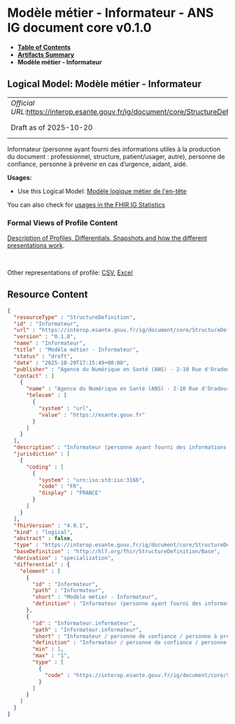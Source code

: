 # Modèle métier - Informateur - ANS IG document core v0.1.0

* [**Table of Contents**](toc.md)
* [**Artifacts Summary**](artifacts.md)
* **Modèle métier - Informateur**

## Logical Model: Modèle métier - Informateur 

| | |
| :--- | :--- |
| *Official URL*:https://interop.esante.gouv.fr/ig/document/core/StructureDefinition/Informateur | *Version*:0.1.0 |
| Draft as of 2025-10-20 | *Computable Name*:Informateur |

 
Informateur (personne ayant fourni des informations utiles à la production du document : professionnel, structure, patient/usager, autre), personne de confiance, personne à prévenir en cas d’urgence, aidant, aidé. 

**Usages:**

* Use this Logical Model: [Modèle logique métier de l'en-tête](StructureDefinition-EnteteDocument.md)

You can also check for [usages in the FHIR IG Statistics](https://packages2.fhir.org/xig/ans.document.fr.core|current/StructureDefinition/Informateur)

### Formal Views of Profile Content

 [Description of Profiles, Differentials, Snapshots and how the different presentations work](http://build.fhir.org/ig/FHIR/ig-guidance/readingIgs.html#structure-definitions). 

 

Other representations of profile: [CSV](StructureDefinition-Informateur.csv), [Excel](StructureDefinition-Informateur.xlsx) 



## Resource Content

```json
{
  "resourceType" : "StructureDefinition",
  "id" : "Informateur",
  "url" : "https://interop.esante.gouv.fr/ig/document/core/StructureDefinition/Informateur",
  "version" : "0.1.0",
  "name" : "Informateur",
  "title" : "Modèle métier - Informateur",
  "status" : "draft",
  "date" : "2025-10-20T17:15:49+00:00",
  "publisher" : "Agence du Numérique en Santé (ANS) - 2-10 Rue d'Oradour-sur-Glane, 75015 Paris",
  "contact" : [
    {
      "name" : "Agence du Numérique en Santé (ANS) - 2-10 Rue d'Oradour-sur-Glane, 75015 Paris",
      "telecom" : [
        {
          "system" : "url",
          "value" : "https://esante.gouv.fr"
        }
      ]
    }
  ],
  "description" : "Informateur (personne ayant fourni des informations utiles à la production du document : professionnel, structure, patient/usager, autre), personne de confiance, personne à prévenir en cas d'urgence, aidant, aidé.",
  "jurisdiction" : [
    {
      "coding" : [
        {
          "system" : "urn:iso:std:iso:3166",
          "code" : "FR",
          "display" : "FRANCE"
        }
      ]
    }
  ],
  "fhirVersion" : "4.0.1",
  "kind" : "logical",
  "abstract" : false,
  "type" : "https://interop.esante.gouv.fr/ig/document/core/StructureDefinition/Informateur",
  "baseDefinition" : "http://hl7.org/fhir/StructureDefinition/Base",
  "derivation" : "specialization",
  "differential" : {
    "element" : [
      {
        "id" : "Informateur",
        "path" : "Informateur",
        "short" : "Modèle métier - Informateur",
        "definition" : "Informateur (personne ayant fourni des informations utiles à la production du document : professionnel, structure, patient/usager, autre), personne de confiance, personne à prévenir en cas d'urgence, aidant, aidé."
      },
      {
        "id" : "Informateur.informateur",
        "path" : "Informateur.informateur",
        "short" : "Informateur / personne de confiance / personne à prévenir en cas d’urgence / aidant / personne aidée.",
        "definition" : "Informateur / personne de confiance / personne à prévenir en cas d’urgence / aidant / personne aidée.",
        "min" : 1,
        "max" : "1",
        "type" : [
          {
            "code" : "https://interop.esante.gouv.fr/ig/document/core/StructureDefinition/PersonneStructure"
          }
        ]
      }
    ]
  }
}

```
